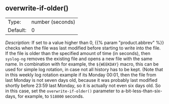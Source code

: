 ---
---
<!-- DISCLAIMER: This file is based on the syslog-ng Open Source Edition documentation https://github.com/balabit/syslog-ng-ose-guides/commit/2f4a52ee61d1ea9ad27cb4f3168b95408fddfdf2 and is used under the terms of The syslog-ng Open Source Edition Documentation License. The file has been modified by Axoflow. -->

## overwrite-if-older()

|          |                  |
| -------- | ---------------- |
| Type:    | number (seconds) |
| Default: | 0                |

*Description:* If set to a value higher than 0, {{% param "product.abbrev" %}} checks when the file was last modified before starting to write into the file. If the file is older than the specified amount of time (in seconds), then `syslog-ng` removes the existing file and opens a new file with the same name. In combination with for example, the `${WEEKDAY}` macro, this can be used for simple log rotation, in case not all history has to be kept. (Note that in this weekly log rotation example if its Monday 00:01, then the file from last Monday is not seven days old, because it was probably last modified shortly before 23:59 last Monday, so it is actually not even six days old. So in this case, set the `overwrite-if-older()` parameter to a-bit-less-than-six-days, for example, to `518000` seconds.

